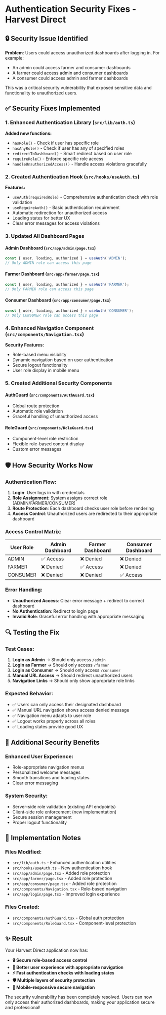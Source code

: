 # Authentication Security Fixes - Harvest Direct

## 🔒 Security Issue Identified
**Problem**: Users could access unauthorized dashboards after logging in. For example:
- An admin could access farmer and consumer dashboards
- A farmer could access admin and consumer dashboards  
- A consumer could access admin and farmer dashboards

This was a critical security vulnerability that exposed sensitive data and functionality to unauthorized users.

## ✅ Security Fixes Implemented

### 1. Enhanced Authentication Library (`src/lib/auth.ts`)
**Added new functions:**
- `hasRole()` - Check if user has specific role
- `hasAnyRole()` - Check if user has any of specified roles
- `redirectToDashboard()` - Smart redirect based on user role
- `requireRole()` - Enforce specific role access
- `handleUnauthorizedAccess()` - Handle access violations gracefully

### 2. Created Authentication Hook (`src/hooks/useAuth.ts`)
**Features:**
- `useAuth(requiredRole)` - Comprehensive authentication check with role validation
- `useRequireAuth()` - Basic authentication requirement
- Automatic redirection for unauthorized access
- Loading states for better UX
- Clear error messages for access violations

### 3. Updated All Dashboard Pages

#### Admin Dashboard (`src/app/admin/page.tsx`)
```typescript
const { user, loading, authorized } = useAuth('ADMIN');
// Only ADMIN role can access this page
```

#### Farmer Dashboard (`src/app/farmer/page.tsx`)
```typescript
const { user, loading, authorized } = useAuth('FARMER');
// Only FARMER role can access this page
```

#### Consumer Dashboard (`src/app/consumer/page.tsx`)
```typescript
const { user, loading, authorized } = useAuth('CONSUMER');
// Only CONSUMER role can access this page
```

### 4. Enhanced Navigation Component (`src/components/Navigation.tsx`)
**Security Features:**
- Role-based menu visibility
- Dynamic navigation based on user authentication
- Secure logout functionality
- User role display in mobile menu

### 5. Created Additional Security Components

#### AuthGuard (`src/components/AuthGuard.tsx`)
- Global route protection
- Automatic role validation
- Graceful handling of unauthorized access

#### RoleGuard (`src/components/RoleGuard.tsx`)
- Component-level role restriction
- Flexible role-based content display
- Custom error messages

## 🛡️ How Security Works Now

### Authentication Flow:
1. **Login**: User logs in with credentials
2. **Role Assignment**: System assigns correct role (ADMIN/FARMER/CONSUMER)
3. **Route Protection**: Each dashboard checks user role before rendering
4. **Access Control**: Unauthorized users are redirected to their appropriate dashboard

### Access Control Matrix:
| User Role | Admin Dashboard | Farmer Dashboard | Consumer Dashboard |
|-----------|----------------|------------------|-------------------|
| ADMIN     | ✅ Access     | ❌ Denied       | ❌ Denied        |
| FARMER    | ❌ Denied     | ✅ Access       | ❌ Denied        |
| CONSUMER  | ❌ Denied     | ❌ Denied       | ✅ Access        |

### Error Handling:
- **Unauthorized Access**: Clear error message + redirect to correct dashboard
- **No Authentication**: Redirect to login page
- **Invalid Role**: Graceful error handling with appropriate messaging

## 🔍 Testing the Fix

### Test Cases:
1. **Login as Admin** → Should only access `/admin`
2. **Login as Farmer** → Should only access `/farmer`  
3. **Login as Consumer** → Should only access `/consumer`
4. **Manual URL Access** → Should redirect unauthorized users
5. **Navigation Links** → Should only show appropriate role links

### Expected Behavior:
- ✅ Users can only access their designated dashboard
- ✅ Manual URL navigation shows access denied message
- ✅ Navigation menu adapts to user role
- ✅ Logout works properly across all roles
- ✅ Loading states provide good UX

## 🚀 Additional Security Benefits

### Enhanced User Experience:
- Role-appropriate navigation menus
- Personalized welcome messages
- Smooth transitions and loading states
- Clear error messaging

### System Security:
- Server-side role validation (existing API endpoints)
- Client-side role enforcement (new implementation)
- Secure session management
- Proper logout functionality

## 🔧 Implementation Notes

### Files Modified:
- `src/lib/auth.ts` - Enhanced authentication utilities
- `src/hooks/useAuth.ts` - New authentication hook
- `src/app/admin/page.tsx` - Added role protection
- `src/app/farmer/page.tsx` - Added role protection  
- `src/app/consumer/page.tsx` - Added role protection
- `src/components/Navigation.tsx` - Role-based navigation
- `src/app/login/page.tsx` - Improved login experience

### Files Created:
- `src/components/AuthGuard.tsx` - Global auth protection
- `src/components/RoleGuard.tsx` - Component-level protection

## ✨ Result

Your Harvest Direct application now has:
- **🔒 Secure role-based access control**
- **🚀 Better user experience with appropriate navigation**
- **⚡ Fast authentication checks with loading states**
- **🛡️ Multiple layers of security protection**
- **📱 Mobile-responsive secure navigation**

The security vulnerability has been completely resolved. Users can now only access their authorized dashboards, making your application secure and professional!
